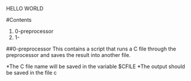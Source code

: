 HELLO WORLD


#Contents
1. 0-preprocessor
2. 1-

##0-preprocessor
This contains a script that runs a C file through the preprocessor and saves the result into another file.

*The C file name will be saved in the variable $CFILE
*The output should be saved in the file c
